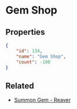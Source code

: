 # Gem Shop

<no description available>

## Properties

```json
{
    "id": 134,
    "name": "Gem Shop",
    "count": -100
}
```

## Related

- [Summon Gem - Reaver](../items/3545-summon-gem-reaver.md)

